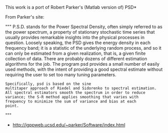 This work is a port of Robert Parker's (Matlab version of) PSD*

From Parker's site:

"""
	P.S.D. stands for the Power Spectral Density, often simply
    referred to as the power spectrum, a property of stationary
    stochastic time series that usually provides remarkable insights
    into the physical processes in question. Loosely speaking, the
    PSD gives the energy density in each frequency band; it is a
    statistic of the underlying random process, and so it can only
    be estimated from a given realization, that is, a given finite
    collection of data. There are probably dozens of different
    estimation algorithms for the job. The program psd provides a
    small number of easily used methods, with the intent of providing
    a good spectral estimate without requiring the user to set too
    many tuning parameters.

	Specifically, psd is based on the sine
    multitaper approach of Riedel and Sidorenko to spectral estimation.
    All spectral estimators smooth the spectrum in order to reduce
    variance; the S-R method applies smoothing that varies with
    frequency to minimize the sum of variance and bias at each
    point.
"""

* http://igppweb.ucsd.edu/~parker/Software/index.html
